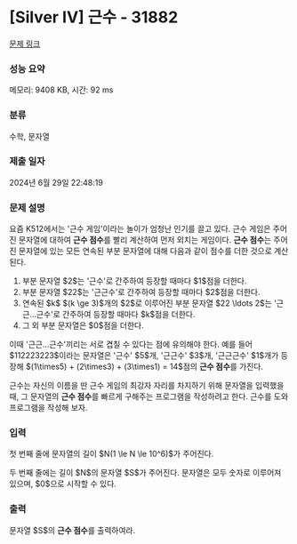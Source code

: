 # [Silver IV] 근수 - 31882 

[문제 링크](https://www.acmicpc.net/problem/31882) 

### 성능 요약

메모리: 9408 KB, 시간: 92 ms

### 분류

수학, 문자열

### 제출 일자

2024년 6월 29일 22:48:19

### 문제 설명

<p>요즘 K512에서는 '근수 게임'이라는 놀이가 엄청난 인기를 끌고 있다. 근수 게임은 주어진 문자열에 대하여 <strong>근수 점수</strong>를 빨리 계산하여 먼저 외치는 게임이다. <strong>근수 점수</strong>는 주어진 문자열에 있는 모든 연속된 부분 문자열에 대해 다음과 같이 점수를 더한 것으로 계산된다.</p>

<ol>
	<li>부분 문자열 $2$는 '근수'로 간주하여 등장할 때마다 $1$점을 더한다.</li>
	<li>부분 문자열 $22$는 '근근수'로 간주하여 등장할 때마다 $2$점을 더한다.</li>
	<li>연속된 $k$ $(k \ge 3)$개의 $2$로 이루어진 부분 문자열 $22 \ldots 2$는 '근근...근수'로 간주하여 등장할 때마다 $k$점을 더한다.</li>
	<li>그 외 부분 문자열은 $0$점을 더한다.</li>
</ol>

<p>이때 '근근...근수'끼리는 서로 겹칠 수 있다는 점에 유의해야 한다. 예를 들어 $112223223$이라는 문자열은 '근수' $5$개, '근근수' $3$개, '근근근수' $1$개가 등장해 $(1\times5) + (2\times3) + (3\times1) = 14$점의 <strong>근수 점수</strong>를 가진다.</p>

<p>근수는 자신의 이름을 딴 근수 게임의 최강자 자리를 차지하기 위해 문자열을 입력했을 때, 그 문자열의 <strong>근수 점수</strong>를 빠르게 구해주는 프로그램을 작성하려고 한다. 근수를 도와 프로그램을 작성해 보자.</p>

### 입력 

 <p>첫 번째 줄에 문자열의 길이 $N(1 \le N \le 10^6)$가 주어진다.</p>

<p>두 번째 줄에는 길이 $N$의 문자열 $S$가 주어진다. 문자열은 모두 숫자로 이루어져 있으며, $0$으로 시작할 수 있다.</p>

### 출력 

 <p>문자열 $S$의 <strong>근수 점수</strong>를 출력하여라.</p>

